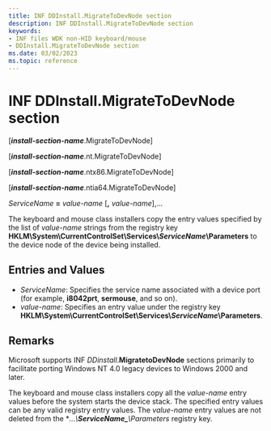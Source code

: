 ```yaml
---
title: INF DDInstall.MigrateToDevNode section
description: INF DDInstall.MigrateToDevNode section
keywords:
- INF files WDK non-HID keyboard/mouse
- DDInstall.MigrateToDevNode section
ms.date: 03/02/2023
ms.topic: reference
---
```


# INF DDInstall.MigrateToDevNode section

\[***install-section-name***.MigrateToDevNode\]

\[***install-section-name***.nt.MigrateToDevNode\]

\[***install-section-name***.ntx86.MigrateToDevNode\]

\[***install-section-name***.ntia64.MigrateToDevNode\]

*ServiceName* **=** *value-name* \[**,** *value-name*\],...

The keyboard and mouse class installers copy the entry values specified by the list of *value-name* strings from the registry key **HKLM\\System\\CurrentControlSet\\Services\\***ServiceName***\\Parameters** to the device node of the device being installed.

## Entries and Values

- *ServiceName*: Specifies the service name associated with a device port (for example, **i8042prt**, **sermouse**, and so on).
- *value-name*: Specifies an entry value under the registry key **HKLM\\System\\CurrentControlSet\\Services\\***ServiceName***\\Parameters**.

## Remarks

Microsoft supports INF *DDinstall*.**MigratetoDevNode** sections primarily to facilitate porting Windows NT 4.0 legacy devices to Windows 2000 and later.

The keyboard and mouse class installers copy all the *value-name* entry values before the system starts the device stack. The specified entry values can be any valid registry entry values. The *value-name* entry values are not deleted from the **...\\***ServiceName_**\\Parameters** registry key.
